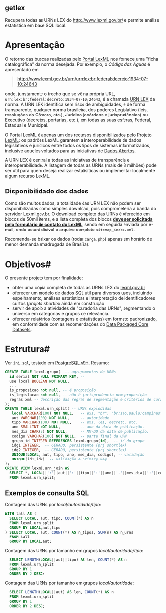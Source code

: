 getlex
------
Recupera todas as URNs LEX do http://www.lexml.gov.br/ e permite análise estatística em base SQL local.

# Apresentação #
O retorno das buscas realizadas pelo  [Portal LexML](http://www.lexml.gov.br/) nos fornece uma "ficha catalográfica" da norma desejada. Por exemplo, o *Código das Águas* é apresentado em 

> http://www.lexml.gov.br/urn/urn:lex:br:federal:decreto:1934-07-10;24643

onde, junstamente o trecho que se vê na própria URL, `urn:lex:br:federal:decreto:1934-07-10;24643`, é a chamada [URN LEX](https://pt.wikipedia.org/wiki/Lex_(URN)) da norma. A URN LEX identifica sem risco de ambiguidades, e de forma transparente, qualquer norma brasileira, dos poderes Legislativo (leis, resoluções da Câmara, etc.), Jurídico (acórdons e jurisprudências) ou Executivo (decretos, portarias, etc.), em todas as suas esferas, Federal, Estadual e Municipal.

O Portal LexML é apenas um dos recursos disponibilizados pelo [Projeto LexML](http://projeto.lexml.gov.br/): os padrões LexML garantem a interoperabilidade de dados legislativos e jurídicos entre todos os tipos de sistemas informatizados, inclusive aqueles voltados para as iniciativas de  [Dados Abertos](http://dados.gov.br/dados-abertos/).

A URN LEX é central a todas as iniciativas de transparência e interoperabilidade. A listagem de todas as URNs (mais de 3 milhões) pode ser útil para quem deseja realizar estatísiticas ou implementar localmente algum recurso LexML.

## Disponibilidade dos dados
Como são muitos dados, a totalidade das URN LEX não podem ser disponibilizadas como simples download, pois comprometeria a banda do servidor Lexml.gov.br. O download completo das URNs é oferecido em blocos de 50mil items, e a lista completa dos blocos **[deve ser solicitada pelo formulário de contato do LexML](http://projeto.lexml.gov.br/contact-info)**, sendo em  seguida enviada por e-mail, onde estará disível o arquivo completo `sitemap_index.xml`.

Recomenda-se baixar os dados (rodar `carga.php`) apenas em horário de menor demanda (madrugada de Brasília).

# Objetivos#
O presente projeto tem por finalidade:
 * obter uma cópia completa de todas as URNs LEX do [lexml.gov.br](http://lexml.gov.br)
 * oferecer um modelo de dados SQL util para diversos usos, incluindo espelhamento, análises estatísticas e interpretação de identificadores curtos (*projeto shortlex* ainda em construção
 * servir de apoio a atividades de "curadoria das URNs", segmentando o universo em categorias e grupos de relevância.
 * oferecer relatórios (contagens e estatísticas) em formato padronizado, em conformidade com as recomendações do [Data Packaged Core Datasets](https://github.com/datasets).

# Estrutura#
Ver `ini.sql`, testado em [PostgreSQL v9+](http://www.postgresql.org/). Resumo:

```sql
CREATE TABLE lexml.grupo(  -- agrupamentos de URNs
  id serial NOT NULL PRIMARY KEY, -- 
  use_local BOOLEAN NOT NULL,
  ...
  is_proposicao not null, -- é proposição
  is_legislacao not null, -- não é jurisprudencia nem proposição
  regras xml -- descrição das regras de segmentação e critérios de curadoria.
);
CREATE TABLE lexml.urn_split( -- URNs explodidas
   local VARCHAR(100) NOT NULL,   -- exs. "br", "br;sao.paulo;campinas".
   aut VARCHAR(100) NOT NULL,     -- autoridade 
   tipo VARCHAR(100) NOT NULL,    -- exs. lei, decreto, etc.
   ano SMALLINT NOT NULL,         -- ano da data de publicação.
   mes_dia CHAR(5) NOT NULL,      -- MM-DD da data de publicação.
   codigo VARCHAR(100) NOT NULL,  -- parte final da URN
   grupo_id INTEGER REFERENCES lexml.grupo(id),  -- id do grupo
   idg1 INTEGER,  -- GERADO, persistente (prj shortlex)
   idg2 INTEGER,  -- GERADO, persistente (prj shortlex)
   UNIQUE(LOCAL, aut, tipo, ano, mes_dia, codigo), -- validação
   UNIQUE(id1,id2)  -- validação e primary key.
);
CREATE VIEW lexml.urn_join AS 
  SELECT *, LOCAL||':'||aut||':'||tipo||':'||ano||'-'||mes_dia||':'||codigo AS urn 
  FROM lexml.urn_split;
```

## Exemplos de consulta SQL

Contagem das URNs por *local/autoridade/tipo*:
```sql
WITH tall AS (
  SELECT LOCAL, aut, tipo, COUNT(*) AS n 
  FROM lexml.urn_split 
  GROUP BY LOCAL,aut,tipo
) SELECT LOCAL, aut, COUNT(*) AS n_tipos, SUM(n) AS n_urns 
  FROM tall 
  GROUP BY LOCAL,aut;
```

Contagem das URNs por tamanho em grupos *local/autoridade/tipo*:
```sql
  SELECT LENGTH(LOCAL||aut||tipo) AS len, COUNT(*) AS n
  FROM lexml.urn_split
  GROUP BY 1
  ORDER BY 2 DESC;
```

Contagem das URNs por tamanho em grupos *local/autoridade*:
```sql
  SELECT LENGTH(LOCAL||aut) AS len, COUNT(*) AS n
  FROM lexml.urn_split
  GROUP BY 1
  ORDER BY 2 DESC;
```

